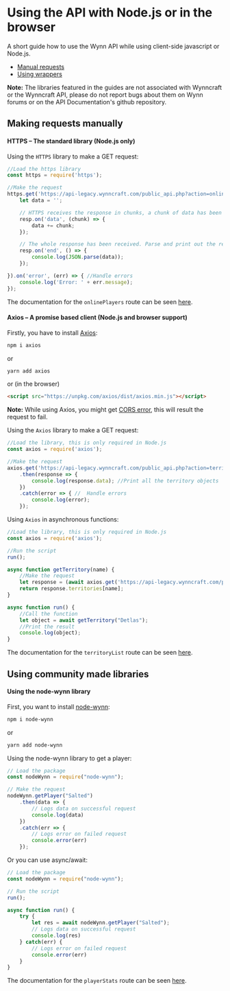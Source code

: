 # Using the API with Node.js or in the browser

A short guide how to use the Wynn API while using client-side javascript or Node.js.

  - [Manual requests](Guides/JAVASCRIPT.md#making-requests-manually)
  - [Using wrappers](Guides/JAVASCRIPT.md#using-community-made-libraries)

**Note:** The libraries featured in the guides are not associated with Wynncraft or the Wynncraft API, please do not report bugs about them on Wynn forums or on the API Documentation's github repository.

## Making requests manually

#### HTTPS – The standard library (Node.js only)

Using the `HTTPS` library to make a GET request: 

```js
//Load the https library
const https = require('https');

//Make the request
https.get('https://api-legacy.wynncraft.com/public_api.php?action=onlinePlayers', (resp) => {
    let data = '';

    // HTTPS receives the response in chunks, a chunk of data has been recieved.
    resp.on('data', (chunk) => {
        data += chunk;
    });

    // The whole response has been received. Parse and print out the result.
    resp.on('end', () => {
        console.log(JSON.parse(data));
    });

}).on('error', (err) => { //Handle errors
    console.log('Error: ' + err.message);
});
```
The documentation for the `onlinePlayers` route can be seen [here](../Network-API/README.md#server-list).

#### Axios – A promise based client (Node.js and browser support)

Firstly, you have to install [Axios](https://www.npmjs.com/package/axios):
```bash
npm i axios
```
or
```bash
yarn add axios
```
or (in the browser)
```html
<script src="https://unpkg.com/axios/dist/axios.min.js"></script>
```

**Note:** While using Axios, you might get [CORS error](https://developer.mozilla.org/en-US/docs/Web/HTTP/CORS/Errors), this will result the request to fail.

Using the `Axios` library to make a GET request: 

```js
//Load the library, this is only required in Node.js
const axios = require('axios');

//Make the request
axios.get('https://api-legacy.wynncraft.com/public_api.php?action=territoryList')
    .then(response => {
        console.log(response.data); //Print all the territory objects
    })
    .catch(error => { //  Handle errors
        console.log(error);
    });
```

Using `Axios` in asynchronous functions:
```js
//Load the library, this is only required in Node.js
const axios = require('axios');

//Run the script
run();

async function getTerritory(name) {
    //Make the request
    let response = (await axios.get('https://api-legacy.wynncraft.com/public_api.php?action=territoryList')).data;
    return response.territories[name];
}

async function run() {
    //Call the function
    let object = await getTerritory("Detlas");
    //Print the result
    console.log(object);
}
```
The documentation for the `territoryList` route can be seen [here](../Territory-API/README.md).

## Using community made libraries

#### Using the node-wynn library

First, you want to install [node-wynn](https://github.com/Nitrogen2Oxygen/node-wynn):
```bash
npm i node-wynn
```
or
```bash
yarn add node-wynn
```

Using the node-wynn library to get a player:
```js
// Load the package
const nodeWynn = require("node-wynn");

// Make the request
nodeWynn.getPlayer("Salted")
	.then(data => {
		// Logs data on successful request
		console.log(data)
	})
	.catch(err => {
		// Logs error on failed request
		console.error(err)
	});
```

Or you can use async/await:
```js
// Load the package
const nodeWynn = require("node-wynn");

// Run the script
run();

async function run() {
	try {
		let res = await nodeWynn.getPlayer("Salted");
		// Logs data on successful request
		console.log(res)
	} catch(err) {
		// Logs error on failed request
		console.error(err)
	}
}
```

The documentation for the `playerStats` route can be seen [here](../Player-API/README.md).


